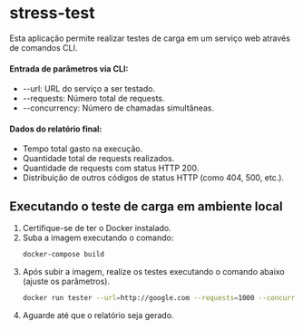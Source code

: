 # stress-test

Esta aplicação permite realizar testes de carga em um serviço web através de comandos CLI.

#### Entrada de parâmetros via CLI:
* --url: URL do serviço a ser testado.
* --requests: Número total de requests.
* --concurrency: Número de chamadas simultâneas.

#### Dados do relatório final:
* Tempo total gasto na execução.
* Quantidade total de requests realizados.
* Quantidade de requests com status HTTP 200.
* Distribuição de outros códigos de status HTTP (como 404, 500, etc.).


## Executando o teste de carga em ambiente local
1. Certifique-se de ter o Docker instalado.
2. Suba a imagem executando o comando:
    ```bash
    docker-compose build
    ```
3. Após subir a imagem, realize os testes executando o comando abaixo (ajuste os parâmetros).
    ```bash
    docker run tester --url=http://google.com --requests=1000 --concurrency=10
    ```
4. Aguarde até que o relatório seja gerado.